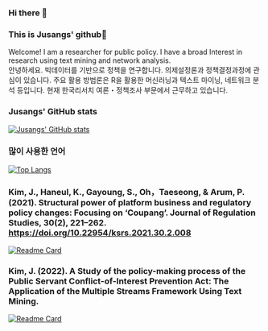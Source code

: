 ### Hi there 👋 
### This is Jusangs' github🦊
Welcome! I am a researcher for public policy. I have a broad Interest in research using text mining and network analysis.  
안녕하세요. 빅데이터를 기반으로 정책을 연구합니다. 의제설정론과 정책결정과정에 관심이 있습니다. 주요 활용 방법론은 R을 활용한 머신러닝과 텍스트 마이닝, 네트워크 분석 등입니다. 현재 한국리서치 여론・정책조사 부문에서 근무하고 있습니다.  

### Jusangs' GitHub stats
[![Jusangs' GitHub stats](https://github-readme-stats.vercel.app/api?username=kjsang)](https://github.com/anuraghazra/github-readme-stats)

### 많이 사용한 언어
[![Top Langs](https://github-readme-stats.vercel.app/api/top-langs/?username=kjsang&layout=compact)](https://github.com/anuraghazra/github-readme-stats)


### Kim, J., Haneul, K., Gayoung, S., Oh，Taeseong, & Arum, P. (2021). Structural power of platform business and regulatory policy changes: Focusing on ‘Coupang’. Journal of Regulation Studies, 30(2), 221–262. https://doi.org/10.22954/ksrs.2021.30.2.008  
[![Readme Card](https://github-readme-stats.vercel.app/api/pin/?username=kjsang&repo=analysis.coupang)](https://github.com/kjsang/analysis.coupang)
  
### Kim, J. (2022). A Study of the policy-making process of the Public Servant Conflict-of-Interest Prevention Act: The Application of the Multiple Streams Framework Using Text Mining. 
[![Readme Card](https://github-readme-stats.vercel.app/api/pin/?username=kjsang&repo=conflict.of.interest)](https://github.com/kjsang/conflict.of.interest)
  
<!--
**kjsang/kjsang** is a ✨ _special_ ✨ repository because its `README.md` (this file) appears on your GitHub profile.


Here are some ideas to get you started:

- 🔭 I’m currently working on ...
- 🌱 I’m currently learning ...
- 👯 I’m looking to collaborate on ...
- 🤔 I’m looking for help with ...
- 💬 Ask me about ...
- 📫 How to reach me: ...
- 😄 Pronouns: ...
- ⚡ Fun fact: ...
-->
